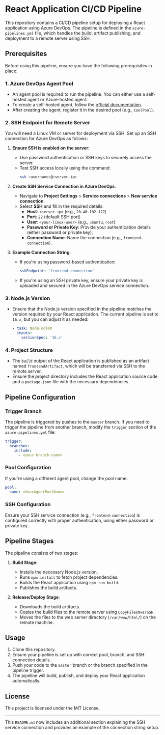 # React Application CI/CD Pipeline

This repository contains a CI/CD pipeline setup for deploying a React application using Azure DevOps. The pipeline is defined in the `azure-pipelines.yml` file, which handles the build, artifact publishing, and deployment to a remote server using SSH.

## Prerequisites

Before using this pipeline, ensure you have the following prerequisites in place:

### 1. **Azure DevOps Agent Pool**
- An agent pool is required to run the pipeline. You can either use a self-hosted agent or Azure-hosted agent.
- To create a self-hosted agent, follow the [official documentation](https://learn.microsoft.com/en-us/azure/devops/pipelines/agents/v2-linux?view=azure-devops).
- After creating the agent, register it in the desired pool (e.g., `CoolPool`).

### 2. **SSH Endpoint for Remote Server**
You will need a Linux VM or server for deployment via SSH. Set up an SSH connection for Azure DevOps as follows:

1. **Ensure SSH is enabled on the server**:
   - Use password authentication or SSH keys to securely access the server.
   - Test SSH access locally using the command:
     ```bash
     ssh <username>@<server-ip>
     ```

2. **Create SSH Service Connection in Azure DevOps**:
   - Navigate to **Project Settings** > **Service connections** > **New service connection**.
   - Select **SSH** and fill in the required details:
     - **Host**: `<server-ip>` (e.g., `20.40.102.122`)
     - **Port**: `22` (default SSH port)
     - **User**: `<your-linux-user>` (e.g., `ubuntu`, `root`)
     - **Password or Private Key**: Provide your authentication details (either password or private key).
     - **Connection Name**: Name the connection (e.g., `frontend-connection`).

3. **Example Connection String**:
   - If you're using password-based authentication:
     ```yaml
     sshEndpoint: 'frontend-connection'
     ```

   - If you're using an SSH private key, ensure your private key is uploaded and secured in the Azure DevOps service connection.

### 3. **Node.js Version**
- Ensure that the Node.js version specified in the pipeline matches the version required by your React application. The current pipeline is set to `16.x`, but you can adjust it as needed:
  ```yaml
  - task: NodeTool@0
    inputs:
      versionSpec: '16.x'
  ```

### 4. **Project Structure**
- The `build` output of the React application is published as an artifact named `frontendArtifact`, which will be transferred via SSH to the remote server.
- Ensure the project directory includes the React application source code and a `package.json` file with the necessary dependencies.

## Pipeline Configuration

### Trigger Branch
The pipeline is triggered by pushes to the `master` branch. If you need to trigger the pipeline from another branch, modify the `trigger` section of the `azure-pipelines.yml` file:

```yaml
trigger:
  branches:
    include:
      - <your-branch-name>
```

### Pool Configuration
If you're using a different agent pool, change the pool name:

```yaml
pool:
  name: <YourAgentPoolName>
```

### SSH Configuration
Ensure your SSH service connection (e.g., `frontend-connection`) is configured correctly with proper authentication, using either password or private key.

## Pipeline Stages

The pipeline consists of two stages:

1. **Build Stage**: 
   - Installs the necessary Node.js version.
   - Runs `npm install` to fetch project dependencies.
   - Builds the React application using `npm run build`.
   - Publishes the build artifacts.

2. **Release/Deploy Stage**: 
   - Downloads the build artifacts.
   - Copies the build files to the remote server using `CopyFilesOverSSH`.
   - Moves the files to the web server directory (`/var/www/html/`) on the remote machine.

## Usage

1. Clone this repository.
2. Ensure your pipeline is set up with correct pool, branch, and SSH connection details.
3. Push your code to the `master` branch or the branch specified in the pipeline trigger.
4. The pipeline will build, publish, and deploy your React application automatically.

## License

This project is licensed under the MIT License.

---

This `README.md` now includes an additional section explaining the SSH service connection and provides an example of the connection string setup.

